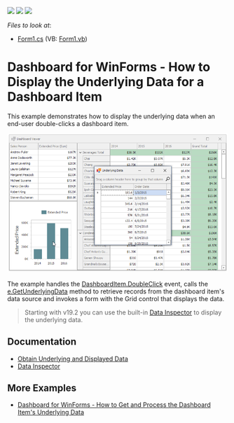 <!-- default badges list -->
![](https://img.shields.io/endpoint?url=https://codecentral.devexpress.com/api/v1/VersionRange/128581468/19.2.3%2B)
[![](https://img.shields.io/badge/Open_in_DevExpress_Support_Center-FF7200?style=flat-square&logo=DevExpress&logoColor=white)](https://supportcenter.devexpress.com/ticket/details/T129135)
[![](https://img.shields.io/badge/📖_How_to_use_DevExpress_Examples-e9f6fc?style=flat-square)](https://docs.devexpress.com/GeneralInformation/403183)
<!-- default badges end -->
<!-- default file list -->
*Files to look at*:

* [Form1.cs](./CS/Dashboard_UnderlyingDataWin/Form1.cs) (VB: [Form1.vb](./VB/Dashboard_UnderlyingDataWin/Form1.vb))
<!-- default file list end -->
# Dashboard for WinForms - How to Display the Underlying Data for a Dashboard Item


This example demonstrates how to display the underlying data when an end-user double-clicks a dashboard item.

![screenshot](/images/screenshot.png)

The example handles the [DashboardItem.DoubleClick](https://docs.devexpress.com/Dashboard/DevExpress.DashboardWin.DashboardViewer.DashboardItemDoubleClick) event, calls the [e.GetUnderlyingData](https://docs.devexpress.com/Dashboard/DevExpress.DashboardWin.DashboardItemMouseHitTestEventArgs.GetUnderlyingData) method to retrieve records from the dashboard item's data source and invokes a form with the Grid control that displays the data.

> Starting with v19.2 you can use the built-in [Data Inspector](https://docs.devexpress.com/Dashboard/401194/common-features/underlying-and-displayed-data/data-inspector) to display the underlying data.

## Documentation

- [Obtain Underlying and Displayed Data](https://docs.devexpress.com/Dashboard/17269/winforms-dashboard/winforms-viewer/obtaining-underlying-and-displayed-data)
- [Data Inspector](https://docs.devexpress.com/Dashboard/401194/common-features/underlying-and-displayed-data/data-inspector)

## More Examples

- [Dashboard for WinForms - How to Get and Process the Dashboard Item's Underlying Data](https://github.com/DevExpress-Examples/how-to-obtain-a-dashboard-items-client-data-in-the-winforms-viewer-t140553)
